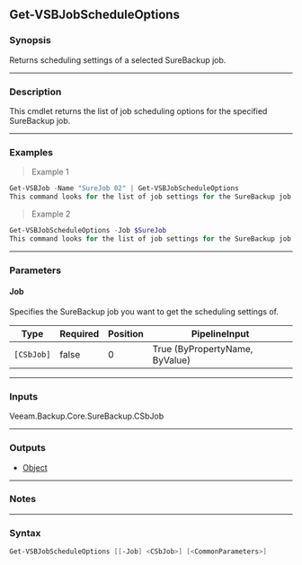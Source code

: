 Get-VSBJobScheduleOptions
-------------------------

### Synopsis
Returns scheduling settings of a selected SureBackup job.

---

### Description

This cmdlet returns the list of job scheduling options for the specified SureBackup job.

---

### Examples
> Example 1

```PowerShell
Get-VSBJob -Name "SureJob 02" | Get-VSBJobScheduleOptions
This command looks for the list of job settings for the SureBackup job named "SureJob 02". The SureBackup job is obtained with Get-VSBJob and piped down.
```
> Example 2

```PowerShell
Get-VSBJobScheduleOptions -Job $SureJob
This command looks for the list of job settings for the SureBackup job represented by the $SureJob variable. The SureBackup job is obtained with Get-VSBJob and assigned to the variable beforehand.
```

---

### Parameters
#### **Job**
Specifies the SureBackup job you want to get the scheduling settings of.

|Type      |Required|Position|PipelineInput                 |
|----------|--------|--------|------------------------------|
|`[CSbJob]`|false   |0       |True (ByPropertyName, ByValue)|

---

### Inputs
Veeam.Backup.Core.SureBackup.CSbJob

---

### Outputs
* [Object](https://learn.microsoft.com/en-us/dotnet/api/System.Object)

---

### Notes

---

### Syntax
```PowerShell
Get-VSBJobScheduleOptions [[-Job] <CSbJob>] [<CommonParameters>]
```

